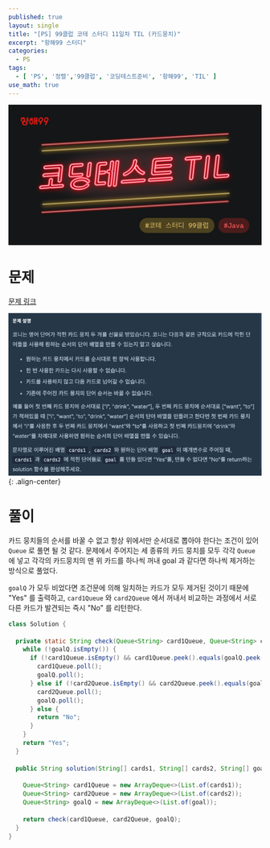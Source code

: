 ```yaml
---
published: true
layout: single
title: "[PS] 99클럽 코테 스터디 11일차 TIL (카드뭉치)"
excerpt: "항해99 스터디"
categories:
  - PS
tags:
  - [ 'PS', '정렬','99클럽', '코딩테스트준비', '항해99', 'TIL' ]
use_math: true
---
```


![img_3.png](https://github.com/zhtmr/static-files-for-posting/blob/main/static-files-for-posting/20240722/99club_TIL_thumbnail/%EA%B8%B0%EB%B3%B8%ED%98%951_java.png?raw=true)

# 문제 

[문제 링크](https://school.programmers.co.kr/learn/courses/30/lessons/159994)

![img_3.png](https://github.com/zhtmr/static-files-for-posting/blob/main/static-files-for-posting/20240801/ex.png?raw=true){: .align-center}


# 풀이
카드 뭉치들의 순서를 바꿀 수 없고 항상 위에서만 순서대로 뽑아야 한다는 조건이 있어 `Queue` 로 풀면 될 것 같다.
문제에서 주어지는 세 종류의 카드 뭉치를 모두 각각 `Queue` 에 넣고 각각의 카드뭉치의 맨 위 카드를 하나씩 꺼내 goal 과 같다면 하나씩 제거하는 방식으로 풀었다.

`goalQ` 가 모두 비었다면 조건문에 의해 일치하는 카드가 모두 제거된 것이기 때문에 "Yes" 를 출력하고, `card1Queue` 와 `card2Queue` 에서 꺼내서 비교하는 과정에서 서로 다른 카드가 발견되는 즉시 "No" 를 리턴한다. 
```java
class Solution {

  private static String check(Queue<String> card1Queue, Queue<String> card2Queue, Queue<String> goalQ) {
    while (!goalQ.isEmpty()) {
      if (!card1Queue.isEmpty() && card1Queue.peek().equals(goalQ.peek())) {
        card1Queue.poll();
        goalQ.poll();
      } else if (!card2Queue.isEmpty() && card2Queue.peek().equals(goalQ.peek())) {
        card2Queue.poll();
        goalQ.poll();
      } else {
        return "No";
      }
    }
    return "Yes";
  }

  public String solution(String[] cards1, String[] cards2, String[] goal) {

    Queue<String> card1Queue = new ArrayDeque<>(List.of(cards1));
    Queue<String> card2Queue = new ArrayDeque<>(List.of(cards2));
    Queue<String> goalQ = new ArrayDeque<>(List.of(goal));

    return check(card1Queue, card2Queue, goalQ);
  }
}
```

